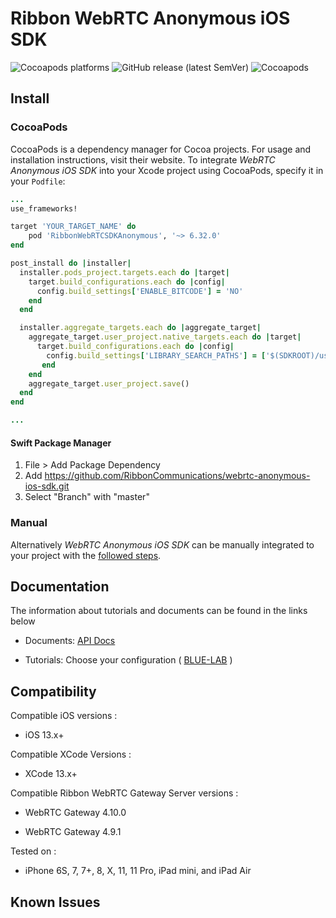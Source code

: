 # Ribbon WebRTC Anonymous iOS SDK

<p>
    <img alt="Cocoapods platforms" src="https://img.shields.io/cocoapods/p/RibbonWebRTCSDKAnonymous">
    <img alt="GitHub release (latest SemVer)" src="https://img.shields.io/github/v/release/RibbonCommunications/webrtc-anonymous-ios-sdk">
    <img alt="Cocoapods" src="https://img.shields.io/cocoapods/v/RibbonWebRTCSDKAnonymous">
</p>

## Install

### CocoaPods

CocoaPods is a dependency manager for Cocoa projects. For usage and installation instructions, visit their website. To integrate *WebRTC Anonymous iOS SDK* into your Xcode project using CocoaPods, specify it in your `Podfile`:

```ruby
...
use_frameworks!

target 'YOUR_TARGET_NAME' do
    pod 'RibbonWebRTCSDKAnonymous', '~> 6.32.0'
end

post_install do |installer|
  installer.pods_project.targets.each do |target|
    target.build_configurations.each do |config|
      config.build_settings['ENABLE_BITCODE'] = 'NO'
    end
  end

  installer.aggregate_targets.each do |aggregate_target|
    aggregate_target.user_project.native_targets.each do |target|
      target.build_configurations.each do |config|
        config.build_settings['LIBRARY_SEARCH_PATHS'] = ['$(SDKROOT)/usr/lib/swift', '$(TOOLCHAIN_DIR)/usr/lib/swift/$(PLATFORM_NAME)', '$(inherited)']
       end
    end
    aggregate_target.user_project.save()
  end
end

...
```

#### Swift Package Manager
1. File > Add Package Dependency
2. Add https://github.com/RibbonCommunications/webrtc-anonymous-ios-sdk.git
3. Select "Branch" with "master"

### Manual

Alternatively *WebRTC Anonymous iOS SDK* can be manually integrated to your project with the [followed steps](https://ribboncommunications.github.io/webrtc-anonymous-ios-sdk/tutorials/#/?id=manual-installation-after-v5170). 

## Documentation

The information about tutorials and documents can be found in the links below

* Documents: [API Docs](https://ribboncommunications.github.io/webrtc-anonymous-ios-sdk/docs)

* Tutorials: Choose your configuration ( [BLUE-LAB](https://ribboncommunications.github.io/webrtc-anonymous-ios-sdk/tutorials/?SUBSCRIPTIONFQDN=blue.rbbn.com&WEBSOCKETFQDN=blue.rbbn.com&ICESERVER1=turn-blue.rbbn.com) )

## Compatibility

Compatible iOS versions :

* iOS 13.x+

Compatible XCode Versions :

* XCode 13.x+

Compatible Ribbon WebRTC Gateway Server versions :

* WebRTC Gateway 4.10.0

* WebRTC Gateway 4.9.1

Tested on :

* iPhone 6S, 7, 7+, 8, X, 11, 11 Pro, iPad mini, and iPad Air

## Known Issues


